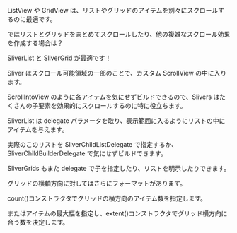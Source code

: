 ListView や GridView は、リストやグリッドのアイテムを別々にスクロールするのに最適です。

ではリストとグリッドをまとめてスクロールしたり、他の複雑なスクロール効果を作成する場合は？

SliverList と SliverGrid が最適です！

Sliver はスクロール可能領域の一部のことで、カスタム ScrollView の中に入ります。

ScrollIntoView のように各アイテムを気にせずビルドできるので、Slivers はたくさんの子要素を効果的にスクロールするのに特に役立ちます。

SliverList は delegate パラメータを取り、表示範囲に入るようにリストの中にアイテムを与えます。

実際のこのリストを SliverChildListDelegate で指定するか、SliverChildBuilderDelegate で気にせずビルドできます。

SliverGrids もまた delegate で子を指定したり、リストを明示したりできます。

グリッドの横軸方向に対してはさらにフォーマットがあります。

count()コンストラクタでグリッドの横方向のアイテム数を指定します。

またはアイテムの最大幅を指定し、extent()コンストラクタでグリッド横方向に合う数を決定します。
